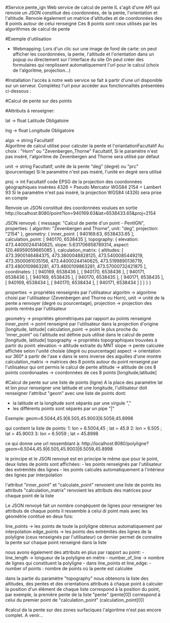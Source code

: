 #Service pente_ign
Web service de calcul de pente
IL s'agit d'une API qui renvoie un JSON constitué des coordonnées, de la pente, l'orientation et l'altitude. 
Renvoie également un matrice d'altitudes et de coordonnées des 8 points autour de celui renseigné
Ces 8 points sont ceux utilisés par les algorithmes de calcul de pente

#Exemple d'utilisation
- Webmapping:
Lors d'un clic sur une image de fond de carte: on peut afficher les coordonnées, la pente, l'altitude et l'orientation dans un popup ou directement sur l'interface du site
On peut créer des formulaires qui renplissent automatiquement l'url pour le calcul (choix de l'algoritme, projection...)

#Installation
l'accès à notre web service se fait à partir d'une url disponible sur un serveur. Complétez l'url pour accéder aux fonctionnalités présentées ci-dessous : 

#Calcul de pente sur des points 

#Attributs à renseigner:

lat  -> float			Latitude	Obligatoire

lng -> float			Longitude	Obligatoire

algo -> string			Facultatif	
	Algoritme de calcul utilisé pour calculer la pente et l'oriantationFacultatif
	Au choix : "Horn" ou "Zevenbergen_Thorne"
	Facultatif, 
	Si le paramètre n'est pas inséré, l'algoritme de Zevenbergen and Thorne sera utilisé par défaut
	
unit -> string 			Facultatif,	
	unité de la pente
	"deg" (degré) ou "prc" (pourcentage)
	Si le paramètre n'est pas inséré, l'unité en degré sera utilisé

proj -> int				Facultatif
	code EPSG de la projection des coordonnées géographiques insérées
	4326 = Pseudo Mercator WGS84
	2154 = Lambert 93 
	Si le paramètre n'est pas inséré, la projection WGS84 (4326) sera prise en compte
	
Renvoie un JSON constitué des coordonnées voulues en sortie
http://localhost:8080/point?lon=940169.63&lat=6538433.65&proj=2154

JSON renvoyé: 
{
	message: "Calcul de pente d'un point - PentIGN",
	properties: {
		algoritm: "Zevenbergen and Thorne",
		unit: "deg",
		projection: "2154"
	},
	geometry: {
		inner_point: [
			940169.63,
			6538433.65
		],
		calculation_point: [
			940170,
			6538435
		],
		topography: {
			elevation: 473.44000244140625,
			slope: 5.631706858789314,
			aspect: 120.46959059665085
		},
		calculation_matrix: {
			altitudes: [
				473.3900146484375,
				473.3800048828125,
				473.5400085449219,
				473.3500061035156,
				473.44000244140625,
				473.5199890136719,
				473.4800109863281,
				473.4800109863281,
				473.57000732421875
			],
			coordinates: [
				[
					940169,
					6538436
				],
				[
					940170,
					6538436
				],
				[
					940171,
					6538436
				],
				[
					940169,
					6538435
				],
				[
					940170,
					6538435
				],
				[
					940171,
					6538435
				],
				[
					940169,
					6538434
				],
				[
					940170,
					6538434
				],
				[
					940171,
					6538434
				]
			]
		}
	}
}

properties -> propriétés renseignés par l'utilisateur
	algoritm -> algoritme choisi par l'utilisateur (Zevenbergen and Thorne ou Horn),
	unit -> unité de la pente a renvoyer (degré ou pourcentage),
	projection -> projection des points rentrés par l'utilisateur
	
geometry -> propriétés géométriques par rapport au points renseigné
	inner_point -> point renseigné par l'utilisateur dans la projection d'origine [longitude, latitude]
	calculation_point -> point le plus proche du 'inner_point" où l'altitude est définie puis utilisé dans le calcul de pente [longitude, latitude]
	topography -> propriétés topographiques trouvées à partir du point:
		elevation -> altitude extraite du MNT
		slope -> pente calculée affichée selon l'unité choisie (degré ou pourcentage)
		aspect -> orientation sur 360° à partir de l'axe x dans le sens inverse des aiguilles d'une montre
	calculation_matrix -> matrices des 8 points autour du point renseigné par l'utilisateur qui ont permis le calcul de pente
		altitude -> altitude de ces 8 points
		coordonaates -> coordonnées de ces 8 points [longitude,latitude]

#Calcul de pente sur une liste de points (ligne)
A la place des paramètre lat et lon pour renseigner une latitude et une longitude, l'utilisateur doit renseigner l'attribut "geom" avec une liste de points dont:
 - la latitude et la longitude sont séparés par une virgule ","
 - les différents points sont séparés par un pipe "|"
 
Exemple:
geom=6.5044,45.9|6.505,45.9003|6.5059,45.8998

qui contient la liste de points:
1: lon = 6.5004,45 ; lat = 45.9
2: lon = 6.505 ; lat = 45.9003
3: lon = 6.5059 ; lat = 45.8998

ce qui donne une url ressemblant à:
http://localhost:8080/polyligne?geom=6.5044,45.9|6.505,45.9003|6.5059,45.8998

le principe et le JSON renvoyé est en principe le même que pour le point, deux listes de points sont affichées:
	 - les points renseignés par l'utilisateur des extrémités des lignes
	 - les points calculés automatiquement à l'intérieur des lignes par interpolation


l'attribut  "inner_point" et "calculate_point" renvoient une liste de points
les attributs "calculation_matrix" renvoient les attributs des matrices pour chaque point de la liste

Le JSON renvoyé fait un nombre conqéquent de lignes pour renseigner les attributs de chaque points
il ressemble à celui di point mais avec les géométrie contitué en deux fois:

line_points -> les points de toute la polyligne obtenus automatiquement par interpolation
edge_points -> les points des extrémités des lignes de la polyligne (ceux renseignés par l'utilisateur)
			ce dernier permet de connaitre la pente sur chaque point renseigné dans la liste
			
nous avons également des attributs en plus par rapport au point:
	-	line_length -> longueur de la polyligne en mètre
	-	number_of_line -> nombre de lignes qui constituent la polyligne
	-	dans line_points et line_edge:
		-	number of points : nombre de points où la pente est calculée

dans la partie du paramètre "topography" nous obtenons la liste des altitudes, des pentes et des orientations attribués à chaque point à calculer
la position d'un élément de chaque liste correspond à la position du point, par exemple, la première pente de la liste "pente" (pente[0]) correspond à celui du premier point de "calculation_point" (calculation_point[0])

#calcul de la pente sur des zones surfaciques
l'algoritme n'est pas encore complet.
A venir...

